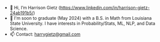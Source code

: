 - 👋 Hi, I’m Harrison Gietz (https://www.linkedin.com/in/harrison-gietz-24ab191b5/)
- 👀 I'm soon to graduate (May 2024) with a B.S. in Math from Louisiana State University. I have interests in Probability/Stats, ML, NLP, and Data Science.
- 📫 Contact: harrygietz@gmail.com

<!---
hubarruby/hubarruby is a ✨ special ✨ repository because its `README.md` (this file) appears on your GitHub profile.
You can click the Preview link to take a look at your changes.
--->
